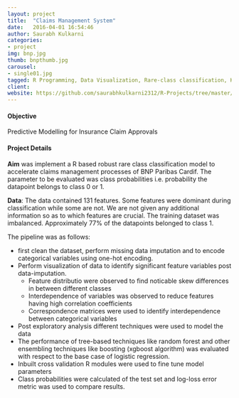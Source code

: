```yaml
---
layout: project
title:  "Claims Management System"
date:   2016-04-01 16:54:46
author: Saurabh Kulkarni
categories:
- project
img: bnp.jpg
thumb: bnpthumb.jpg
carousel:
- single01.jpg
tagged: R Programming, Data Visualization, Rare-class classification, Kaggle
client: 
website: https://github.com/saurabhkulkarni2312/R-Projects/tree/master/BNP-Paribas-Claims-Management
---
```

#### Objective
Predictive Modelling for Insurance Claim Approvals

#### Project Details
**Aim** was implement a R based robust rare class classification model to accelerate claims management processes of BNP Paribas Cardif. The parameter to be evaluated was class probabilities i.e. probability the datapoint belongs to class 0 or 1. 

**Data**: The data contained 131 features. Some features were dominant during classification while some are not. We are not given any additional information so as to which features are crucial. The training dataset was imbalanced. Approximately 77% of the datapoints belonged to class 1.

The pipeline was as follows: 
- first clean the dataset, perform missing data imputation and to encode categorical variables using one-hot encoding. 
- Perform visualization of data to identify significant feature variables post data-imputation.
    - Feature distributio  were observed to find noticable skew differences in between different classes
    - Interdependence of variables was observed to reduce features having high correlation coefficients
    - Correspondence matrices were used to identify interdependence between categorical variables
- Post exploratory analysis different techniques were used to model the data
- The performance of tree-based techniques like random forest and other ensembling techniques like boosting (xgboost algorithm) was evaluated with respect to the base case of logistic regression. 
- Inbuilt cross validation R modules were used to fine tune model parameters
- Class probabilities were calculated of the test set and log-loss error metric was used to compare results.